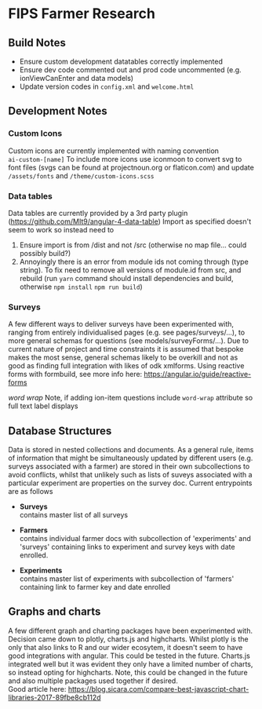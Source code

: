 # FIPS Farmer Research
## Build Notes
- Ensure custom development datatables correctly implemented  
- Ensure dev code commented out and prod code uncommented (e.g. ionViewCanEnter and data models)
- Update version codes in `config.xml` and `welcome.html`  


## Development Notes
### Custom Icons
Custom icons are currently implemented with naming convention  
`ai-custom-[name]`
To include more icons use iconmoon to convert svg to font files (svgs can be found at projectnoun.org or flaticon.com) and update `/assets/fonts` and `/theme/custom-icons.scss`

### Data tables
Data tables are currently provided by a 3rd party plugin (https://github.com/MIt9/angular-4-data-table)
Import as specified doesn't seem to work so instead need to
1. Ensure import is from /dist and not /src (otherwise no map file... could possibly build?)
2. Annoyingly there is an error from module ids not coming through (type string).
To fix need to remove all versions of module.id from src, and rebuild 
(run `yarn` command should install dependencies and build, otherwise `npm install` `npm run build`)

### Surveys
A few different ways to deliver surveys have been experimented with, ranging from entirely individualised pages
(e.g. see pages/surveys/...), to more general schemas for questions (see models/surveyForms/...).
Due to current nature of project and time constraints it is assumed that bespoke makes the most sense, 
general schemas likely to be overkill and not as good as finding full integration with likes of odk xmlforms.
Using reactive forms with formbuild, see more info here: https://angular.io/guide/reactive-forms

*word wrap*
Note, if adding ion-item questions include `word-wrap` attribute so full text label displays

## Database Structures
Data is stored in nested collections and documents. As a general rule, items of information that might be simultaneously updated by different users (e.g. surveys associated with a farmer) are stored in their own subcollections to avoid conflicts, whilst that unlikely such as lists of suveys associated with a particular experiment are properties on the survey doc. Current entrypoints are as follows

- **Surveys**  
contains master list of all surveys

- **Farmers**  
contains individual farmer docs with subcollection of 'experiments' and 'surveys' containing links to experiment and survey keys with date enrolled.

- **Experiments**  
contains master list of experiments with subcollection of 'farmers' containing link to farmer key and date enrolled

## Graphs and charts
A few different graph and charting packages have been experimented with. Decision came down to plotly, charts.js and highcharts. Whilst plotly is the only that also links to R and our wider ecosytem, it doesn't seem to have good integrations with angular. This could be tested in the future. Charts.js integrated well but it was evident they only have a limited number of charts, so instead opting for highcharts. Note, this could be changed in the future and also multiple packages used together if desired.   
Good article here: https://blog.sicara.com/compare-best-javascript-chart-libraries-2017-89fbe8cb112d

